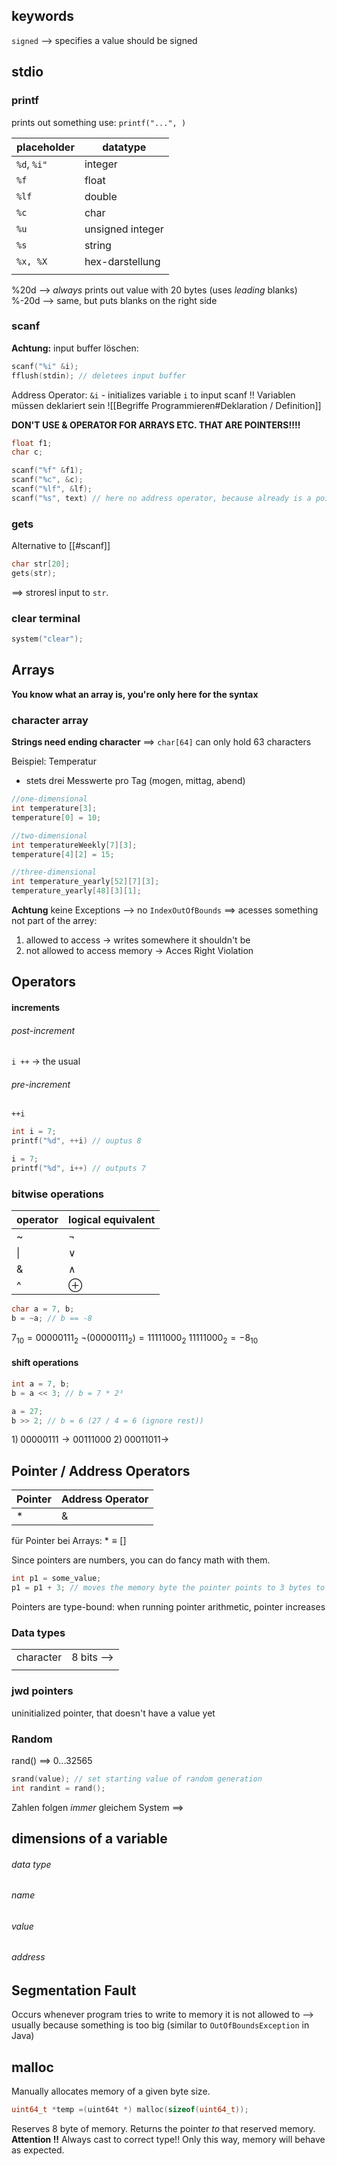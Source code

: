## keywords
`signed` --> specifies a value should be signed



## stdio
### printf
prints out something
use: `printf("...", )` 


| placeholder | datatype |
| ---- | ---- |
| `%d`, `%i"` | integer |
| `%f` | float |
| `%lf` | double |
| `%c` | char |
| `%u` | unsigned integer |
| `%s` | string |
| `%x, %X` | hex-darstellung |
|  |  |
%20d --> _always_ prints out value with 20 bytes (uses _leading_ blanks)
%-20d --> same, but puts blanks on the right side
### scanf
**Achtung:** input buffer löschen:
```c
scanf("%i" &i);
fflush(stdin); // deletees input buffer
```
Address Operator:
`&i` - initializes variable `i` to input scanf
!! Variablen müssen deklariert sein 
![[Begriffe Programmieren#Deklaration / Definition]]

**DON'T USE & OPERATOR FOR ARRAYS ETC. THAT ARE POINTERS!!!!**
```c
float f1;
char c;

scanf("%f" &f1);
scanf("%c", &c);
scanf("%lf", &lf);
scanf("%s", text) // here no address operator, because already is a pointer
```


### gets
Alternative to [[#scanf]]
```c
char str[20];
gets(str);
```
==> stroresl input to `str`.


### clear terminal
```c
system("clear");
```


## Arrays
**You know what an array is, you're only here for the syntax**
### character array
**Strings need ending character** ==> `char[64]` can only hold 63 characters

Beispiel: Temperatur
- stets drei Messwerte pro Tag (mogen, mittag, abend)
```c
//one-dimensional
int temperature[3];
temperature[0] = 10;

//two-dimensional
int temperatureWeekly[7][3];
temperature[4][2] = 15;

//three-dimensional
int temperature_yearly[52][7][3];
temperature_yearly[48][3][1];
```

**Achtung** keine Exceptions
--> no `IndexOutOfBounds`
==> acesses something not part of the arrey:
1. allowed to access -> writes somewhere it shouldn't be
2. not allowed to access memory -> Acces Right Violation


## Operators
#### increments
###### post-increment
`i ++` -> the usual
###### pre-increment
`++i`

```c
int i = 7;
printf("%d", ++i) // ouptus 8

i = 7;
printf("%d", i++) // outputs 7

```


### bitwise operations

| operator | logical equivalent |
| -------- | ------------------ |
| ~     | $\lnot$            |
| \|       | $\lor$             |
| &        | $\land$            |
| ^        | $\oplus$           |



```c
char a = 7, b;
b = ~a; // b == -8
```

$7_{10} = 0000 0111_2$
$\lnot (0000 0111_2) = 1111 1000_2$ 
$1111 1000_{2}= -8_{10}$

#### shift operations
```c
int a = 7, b;
b = a << 3; // b = 7 * 2³

a = 27;
b >> 2; // b = 6 (27 / 4 = 6 (ignore rest))
```

$1)\;00000111 \rightarrow 00111000$ 
$2)\; 00011011 \rightarrow$


## Pointer / Address Operators

|  Pointer | Address Operator|
|---|---|
| \* | \&|
für Pointer bei Arrays:
	$* \equiv [ ]$

Since pointers are numbers, you can do fancy math with them.
```c
int p1 = some_value;
p1 = p1 + 3; // moves the memory byte the pointer points to 3 bytes to the right
```
Pointers are type-bound:
when running pointer arithmetic, pointer increases 
### Data types

|           |            |
| --------- | ---------- |
| character | 8 bits --> |
|           |            |

### jwd pointers
uninitialized pointer, that doesn't have a value yet

### Random

rand() ==> $0 ... 32565$

```c
srand(value); // set starting value of random generation
int randint = rand();

```

Zahlen folgen _immer_ gleichem System
==> 



## dimensions of a variable
###### data type
###### name
###### value
###### address


## Segmentation Fault
Occurs whenever program tries to write to memory it is not allowed to 
--> usually because something is too big (similar to `OutOfBoundsException` in Java)



## malloc
Manually allocates memory of a given byte size.
```c
uint64_t *temp =(uint64t *) malloc(sizeof(uint64_t));
```
Reserves 8 byte of memory. Returns the pointer _to_ that reserved memory.
**Attention !!** Always cast to correct type!! Only this way, memory will behave as expected.
